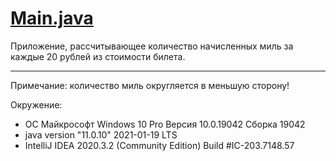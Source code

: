 # [Main.java](https://github.com/Lexx-Psi/Lec2.1-HW1-Miles/blob/2de030621537349c7c3352d946899d9abbcf4b52/Main.java)
Приложение, рассчитывающее количество начисленных миль за каждые 20 рублей из стоимости билета.
 
-----------
Примечание: количество миль округляется в меньшую сторону!

Окружение:
* ОС Майкрософт Windows 10 Pro Версия 10.0.19042 Сборка 19042
* java version "11.0.10" 2021-01-19 LTS
* IntelliJ IDEA 2020.3.2 (Community Edition) Build #IC-203.7148.57
